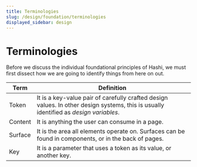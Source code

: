 ```yaml
---
title: Terminologies
slug: /design/foundation/terminologies
displayed_sidebar: design
---
```

# Terminologies
Before we discuss the individual foundational principles of Hashi, we must first dissect how we are going to identify things from here on out.

| Term    | Definition                                                                                                                            |
|---------|---------------------------------------------------------------------------------------------------------------------------------------|
| Token   | It is a key-value pair of carefully crafted design values. In other design systems, this is usually identified as *design variables*. |
| Content | It is anything the user can consume in a page.                                                                                        |
| Surface | It is the area all elements operate on. Surfaces can be found in components, or in the back of pages.                                 |
| Key     | It is a parameter that uses a token as its value, or another key.                                                                     |
